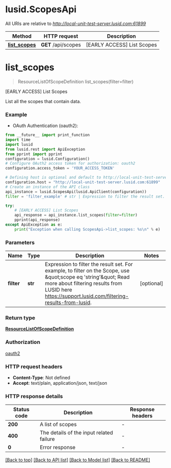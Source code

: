 # lusid.ScopesApi

All URIs are relative to *http://local-unit-test-server.lusid.com:61899*

Method | HTTP request | Description
------------- | ------------- | -------------
[**list_scopes**](ScopesApi.md#list_scopes) | **GET** /api/scopes | [EARLY ACCESS] List Scopes


# **list_scopes**
> ResourceListOfScopeDefinition list_scopes(filter=filter)

[EARLY ACCESS] List Scopes

List all the scopes that contain data.

### Example

* OAuth Authentication (oauth2):
```python
from __future__ import print_function
import time
import lusid
from lusid.rest import ApiException
from pprint import pprint
configuration = lusid.Configuration()
# Configure OAuth2 access token for authorization: oauth2
configuration.access_token = 'YOUR_ACCESS_TOKEN'

# Defining host is optional and default to http://local-unit-test-server.lusid.com:61899
configuration.host = "http://local-unit-test-server.lusid.com:61899"
# Create an instance of the API class
api_instance = lusid.ScopesApi(lusid.ApiClient(configuration))
filter = 'filter_example' # str | Expression to filter the result set.              For example, to filter on the Scope, use \"scope eq 'string'\"              Read more about filtering results from LUSID here https://support.lusid.com/filtering-results-from-lusid. (optional)

try:
    # [EARLY ACCESS] List Scopes
    api_response = api_instance.list_scopes(filter=filter)
    pprint(api_response)
except ApiException as e:
    print("Exception when calling ScopesApi->list_scopes: %s\n" % e)
```

### Parameters

Name | Type | Description  | Notes
------------- | ------------- | ------------- | -------------
 **filter** | **str**| Expression to filter the result set.              For example, to filter on the Scope, use \&quot;scope eq &#39;string&#39;\&quot;              Read more about filtering results from LUSID here https://support.lusid.com/filtering-results-from-lusid. | [optional] 

### Return type

[**ResourceListOfScopeDefinition**](ResourceListOfScopeDefinition.md)

### Authorization

[oauth2](../README.md#oauth2)

### HTTP request headers

 - **Content-Type**: Not defined
 - **Accept**: text/plain, application/json, text/json

### HTTP response details
| Status code | Description | Response headers |
|-------------|-------------|------------------|
**200** | A list of scopes |  -  |
**400** | The details of the input related failure |  -  |
**0** | Error response |  -  |

[[Back to top]](#) [[Back to API list]](../README.md#documentation-for-api-endpoints) [[Back to Model list]](../README.md#documentation-for-models) [[Back to README]](../README.md)

